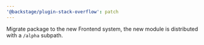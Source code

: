 ```yaml
---
'@backstage/plugin-stack-overflow': patch
---
```


Migrate package to the new Frontend system, the new module is distributed with a `/alpha` subpath.
